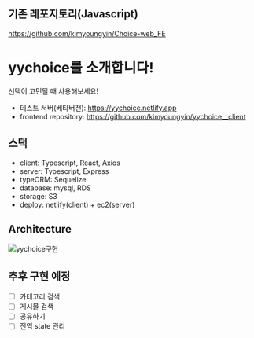 ## 기존 레포지토리(Javascript)

https://github.com/kimyoungyin/Choice-web_FE

# yychoice를 소개합니다!

선택이 고민될 때 사용해보세요!
- 테스트 서버(베타버전): https://yychoice.netlify.app
-   frontend repository: https://github.com/kimyoungyin/yychoice__client

## 스택

-   client: Typescript, React, Axios
-   server: Typescript, Express
-   typeORM: Sequelize
-   database: mysql, RDS
-   storage: S3
-   deploy: netlify(client) + ec2(server)

## Architecture
![yychoice구현](https://github.com/kimyoungyin/yychoice__server/assets/78777345/d724aa6c-f4dc-4428-b220-1cbd1ceacb9b)

## 추후 구현 예정
- [ ] 카테고리 검색
- [ ] 게시물 검색
- [ ] 공유하기
- [ ] 전역 state 관리
